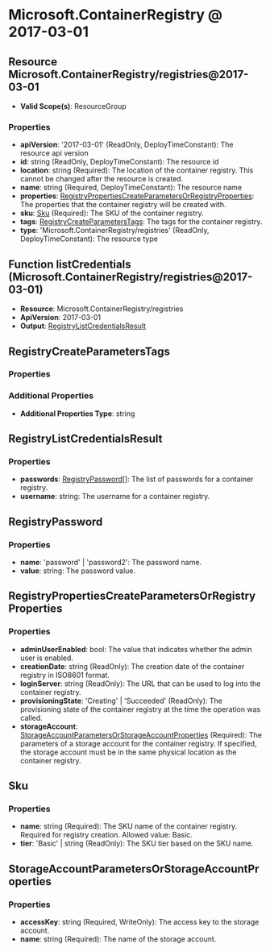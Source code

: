 # Microsoft.ContainerRegistry @ 2017-03-01

## Resource Microsoft.ContainerRegistry/registries@2017-03-01
* **Valid Scope(s)**: ResourceGroup
### Properties
* **apiVersion**: '2017-03-01' (ReadOnly, DeployTimeConstant): The resource api version
* **id**: string (ReadOnly, DeployTimeConstant): The resource id
* **location**: string (Required): The location of the container registry. This cannot be changed after the resource is created.
* **name**: string (Required, DeployTimeConstant): The resource name
* **properties**: [RegistryPropertiesCreateParametersOrRegistryProperties](#registrypropertiescreateparametersorregistryproperties): The properties that the container registry will be created with.
* **sku**: [Sku](#sku) (Required): The SKU of the container registry.
* **tags**: [RegistryCreateParametersTags](#registrycreateparameterstags): The tags for the container registry.
* **type**: 'Microsoft.ContainerRegistry/registries' (ReadOnly, DeployTimeConstant): The resource type

## Function listCredentials (Microsoft.ContainerRegistry/registries@2017-03-01)
* **Resource**: Microsoft.ContainerRegistry/registries
* **ApiVersion**: 2017-03-01
* **Output**: [RegistryListCredentialsResult](#registrylistcredentialsresult)

## RegistryCreateParametersTags
### Properties
### Additional Properties
* **Additional Properties Type**: string

## RegistryListCredentialsResult
### Properties
* **passwords**: [RegistryPassword](#registrypassword)[]: The list of passwords for a container registry.
* **username**: string: The username for a container registry.

## RegistryPassword
### Properties
* **name**: 'password' | 'password2': The password name.
* **value**: string: The password value.

## RegistryPropertiesCreateParametersOrRegistryProperties
### Properties
* **adminUserEnabled**: bool: The value that indicates whether the admin user is enabled.
* **creationDate**: string (ReadOnly): The creation date of the container registry in ISO8601 format.
* **loginServer**: string (ReadOnly): The URL that can be used to log into the container registry.
* **provisioningState**: 'Creating' | 'Succeeded' (ReadOnly): The provisioning state of the container registry at the time the operation was called.
* **storageAccount**: [StorageAccountParametersOrStorageAccountProperties](#storageaccountparametersorstorageaccountproperties) (Required): The parameters of a storage account for the container registry. If specified, the storage account must be in the same physical location as the container registry.

## Sku
### Properties
* **name**: string (Required): The SKU name of the container registry. Required for registry creation. Allowed value: Basic.
* **tier**: 'Basic' | string (ReadOnly): The SKU tier based on the SKU name.

## StorageAccountParametersOrStorageAccountProperties
### Properties
* **accessKey**: string (Required, WriteOnly): The access key to the storage account.
* **name**: string (Required): The name of the storage account.

